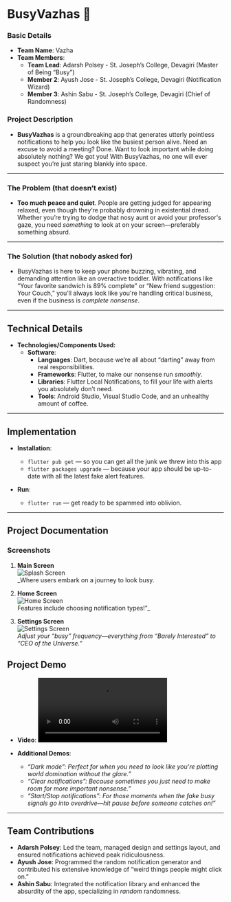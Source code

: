 # BusyVazhas 🎯

### Basic Details
- **Team Name**: Vazha
- **Team Members**:
  - **Team Lead**: Adarsh Polsey - St. Joseph’s College, Devagiri (Master of Being “Busy”)
  - **Member 2**: Ayush Jose - St. Joseph’s College, Devagiri (Notification Wizard)
  - **Member 3**: Ashin Sabu - St. Joseph’s College, Devagiri (Chief of Randomness)

### Project Description
- **BusyVazhas** is a groundbreaking app that generates utterly pointless notifications to help you look like the busiest person alive. Need an excuse to avoid a meeting? Done. Want to look important while doing absolutely nothing? We got you! With BusyVazhas, no one will ever suspect you’re just staring blankly into space.

---

### The Problem (that doesn’t exist)
- **Too much peace and quiet**. People are getting judged for appearing relaxed, even though they’re probably drowning in existential dread. Whether you’re trying to dodge that nosy aunt or avoid your professor's gaze, you need *something* to look at on your screen—preferably something absurd.

---

### The Solution (that nobody asked for)
- BusyVazhas is here to keep your phone buzzing, vibrating, and demanding attention like an overactive toddler. With notifications like “Your favorite sandwich is 89% complete” or “New friend suggestion: Your Couch,” you’ll always look like you're handling critical business, even if the business is *complete nonsense*.

---

## Technical Details

- **Technologies/Components Used:**
  - **Software**:
    - **Languages**: Dart, because we’re all about “darting” away from real responsibilities.
    - **Frameworks**: Flutter, to make our nonsense run *smoothly*.
    - **Libraries**: Flutter Local Notifications, to fill your life with alerts you absolutely don’t need.
    - **Tools**: Android Studio, Visual Studio Code, and an unhealthy amount of coffee.

---

## Implementation

- **Installation**: 
   - `flutter pub get` — so you can get all the junk we threw into this app
   - `flutter packages upgrade` — because your app should be up-to-date with all the latest fake alert features.

- **Run**:
   - `flutter run` — get ready to be spammed into oblivion.

---

## Project Documentation

### Screenshots
1. **Main Screen**  
   ![Splash Screen](busyvazhas/demo/splash.jpg)  
   _Where users embark on a journey to look busy.

2. **Home Screen**  
   ![Home Screen](busyvazhas/demo/home.jpg)  
   Features include choosing notification types!”_

3. **Settings Screen**  
   ![Settings Screen](busyvazhas/demo/settings.jpg)  
   _Adjust your “busy” frequency—everything from “Barely Interested” to “CEO of the Universe.”_


## Project Demo

- **Video**: ![Project demo video](busyvazhas/demo/demo.mp4)
  
- **Additional Demos**:
  - *“Dark mode”: Perfect for when you need to look like you're plotting world domination without the glare.”*
  - *“Clear notifications”: Because sometimes you just need to make room for more important nonsense.”*
  - *“Start/Stop notifications”: For those moments when the fake busy signals go into overdrive—hit pause before someone catches on!”*

---

## Team Contributions
- **Adarsh Polsey**: Led the team, managed design and settings layout, and ensured notifications achieved peak ridiculousness.
- **Ayush Jose**: Programmed the random notification generator and contributed his extensive knowledge of “weird things people might click on.”
- **Ashin Sabu**: Integrated the notification library and enhanced the absurdity of the app, specializing in *random* randomness.
